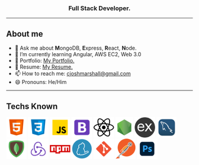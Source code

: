 <div align="center">
  
### Full Stack Developer.
  
</div>

<hr>



## About me
- 💬 Ask me about <b>M</b>ongoDB, <b>E</b>xpress, <b>R</b>eact, <b>N</b>ode.
- 🌱 I’m currently learning Angular, AWS EC2, Web 3.0
- 🔗 Portfolio: [My Portfolio.](https://joshmarshall2.netlify.app) 
- 📄 Resume: [My Resume.](https://drive.google.com/file/d/1VaOT_bj3izsFctooxw18qdH_QrFhDkNu/view)
- 📫 How to reach me: cjoshmarshall@gmail.com
- 😄 Pronouns: He/Him

<hr>

## Techs Known

<code><img height="55" src="https://github.com/cjoshmarshall/cjoshmarshall/blob/main/logos/html.png"></code>
<code><img height="55" src="https://github.com/cjoshmarshall/cjoshmarshall/blob/main/logos/css.png"></code>
<code><img height="55" src="https://github.com/cjoshmarshall/cjoshmarshall/blob/main/logos/javascript.png"></code>
<code><img height="55" src="https://github.com/cjoshmarshall/cjoshmarshall/blob/main/logos/bootstrap.png"></code>
<code><img height="55" src="https://github.com/cjoshmarshall/cjoshmarshall/blob/main/logos/react.png"></code>
<code><img height="55" src="https://github.com/cjoshmarshall/cjoshmarshall/blob/main/logos/node.png"></code>
<code><img height="55" src="https://github.com/cjoshmarshall/cjoshmarshall/blob/main/logos/express.png"></code>
<code><img height="55" src="https://github.com/cjoshmarshall/cjoshmarshall/blob/main/logos/mysql.png"></code>
<code><img height="55" src="https://github.com/cjoshmarshall/cjoshmarshall/blob/main/logos/mongodb.png"></code>
<code><img height="55" src="https://github.com/cjoshmarshall/cjoshmarshall/blob/main/logos/redux.png"></code>
<code><img height="55" src="https://github.com/cjoshmarshall/cjoshmarshall/blob/main/logos/npm.png"></code>
<code><img height="55" src="https://github.com/cjoshmarshall/cjoshmarshall/blob/main/logos/yarn.png"></code>
<code><img height="55" src="https://github.com/cjoshmarshall/cjoshmarshall/blob/main/logos/git.png"></code>
<code><img height="55" src="https://github.com/cjoshmarshall/cjoshmarshall/blob/main/logos/postman.png"></code>
<code><img height="55" src="https://github.com/cjoshmarshall/cjoshmarshall/blob/main/logos/photoshop.png"></code>

